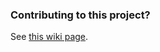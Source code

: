 <!--
  ~ Copyright (c) 2011-present Sonatype, Inc. All rights reserved.
  ~ Includes the third-party code listed at http://links.sonatype.com/products/clm/attributions.
  ~ "Sonatype" is a trademark of Sonatype, Inc.
  -->

### Contributing to this project?
See [this wiki page](https://docs.sonatype.com/display/DATA/Contributing).
